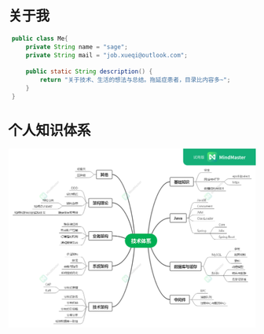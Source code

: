 # 关于我

``` java
 public class Me{
     private String name = "sage";
     private String mail = "job.xueqi@outlook.com";

     public static String description() {
         return "关于技术、生活的想法与总结。拖延症患者，目录比内容多~";
     }
 }
```

# 个人知识体系

![个人知识体系](./index/个人技术知识体系.png)
